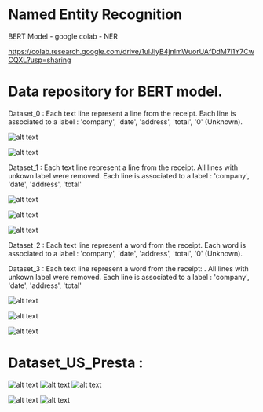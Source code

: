 # Named Entity Recognition
BERT Model - google colab - NER

https://colab.research.google.com/drive/1ulJlyB4jnImWuorUAfDdM7l1Y7CwCQXL?usp=sharing

# Data repository for BERT model.

Dataset_0 : 
Each text line represent a line from the receipt.
Each line is associated to a label : 'company', 'date', 'address', 'total', '0' (Unknown).

![alt text](https://github.com/MathieuDecline/PRD_LB/blob/main/NER/Img_Dataset_0.png?raw=true)

![alt text](https://github.com/MathieuDecline/PRD_LB/blob/main/NER/Img_Result_0.png?raw=true)

Dataset_1 : 
Each text line represent a line from the receipt.
All lines with unkown label were removed.
Each line is associated to a label : 'company', 'date', 'address', 'total'

![alt text](https://github.com/MathieuDecline/PRD_LB/blob/main/NER/Img_Dataset_1.png?raw=true)

![alt text](https://github.com/MathieuDecline/PRD_LB/blob/main/NER/Img_Result_1.png?raw=true)

![alt text](https://github.com/MathieuDecline/PRD_LB/blob/main/NER/Img_Grid_1.png?raw=true)

Dataset_2 : 
Each text line represent a word from the receipt.
Each word is associated to a label : 'company', 'date', 'address', 'total', '0' (Unknown).

Dataset_3 : 
Each text line represent a word from the receipt: .
All lines with unkown label were removed.
Each line is associated to a label : 'company', 'date', 'address', 'total'

![alt text](https://github.com/MathieuDecline/PRD_LB/blob/main/NER/Img_Dataset_2.png?raw=true)

![alt text](https://github.com/MathieuDecline/PRD_LB/blob/main/NER/Img_Result_2.jpg?raw=true)

![alt text](https://github.com/MathieuDecline/PRD_LB/blob/main/NER/Img_Grid_2.jpg?raw=true)

# Dataset_US_Presta :
![alt text](https://github.com/MathieuDecline/PRD_LB/blob/main/NER/Img_Dataset_US_Dataset_Presta.png)
![alt text](https://github.com/MathieuDecline/PRD_LB/blob/main/NER/Img_result_US_Dataset_Presta_Acc.png)
![alt text](https://github.com/MathieuDecline/PRD_LB/blob/main/NER/Img_result_US_Dataset_Presta_Loss.png)

![alt text](https://github.com/MathieuDecline/PRD_LB/blob/main/NER/Img_Result_US_Dataset_Presta.PNG)
![alt text](https://github.com/MathieuDecline/PRD_LB/blob/main/NER/Img_Grid_US_Dataset_Presta.png)
